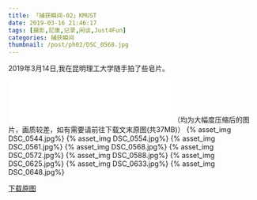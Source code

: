 ```yaml
---
title: 「捕获瞬间-02」KMUST
date: 2019-03-16 21:46:17
tags: [摄影,尼康,记录,闲谈,Just4Fun]
categories: 捕获瞬间
thumbnail: /post/ph02/DSC_0568.jpg
---
```

2019年3月14日,我在昆明理工大学随手拍了些皂片。   
<!-- more -->
<iframe frameborder="no" border="0" marginwidth="0" marginheight="0" width=330 height=86 src="//music.163.com/outchain/player?type=2&id=432430716&auto=1&height=66"></iframe>
（均为大幅度压缩后的图片，画质较差，如有需要请前往下载文末原图(共37MB)）
{% asset_img DSC_0544.jpg%}
{% asset_img DSC_0554.jpg%}
{% asset_img DSC_0561.jpg%}
{% asset_img DSC_0568.jpg%}
{% asset_img DSC_0572.jpg%}
{% asset_img DSC_0588.jpg%}
{% asset_img DSC_0625.jpg%}
{% asset_img DSC_0633.jpg%}
{% asset_img DSC_0648.jpg%}

[下载原图](https://pan.zsh2401.top/index.php?share/file&user=1&sid=aPuqZB9H)   